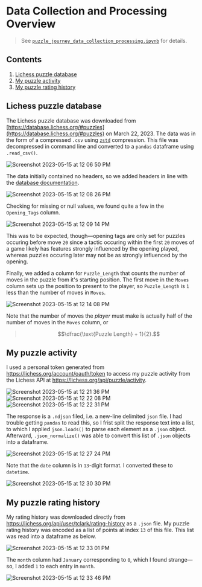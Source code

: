 # Data Collection and Processing Overview
> See [`puzzle_journey_data_collection_processing.ipynb`](https://github.com/clarkti5/lichess-puzzle-journey/blob/main/Data%20Collection%20and%20Processing/puzzle_journey_data_collection_processing.ipynb) for details.

## Contents
1. [Lichess puzzle database](#database)
3. [My puzzle activity](#activity)
4. [My puzzle rating history](#history)

## Lichess puzzle database <a name='database'></a>

The Lichess puzzle database was downloaded from [https://database.lichess.org/#puzzles](https://database.lichess.org/#puzzles) on March 22, 2023. The data was in the form of a compressed `.csv` using [`zstd`](https://github.com/facebook/zstd) compression. This file was decompressed in command line and converted to a `pandas` dataframe using `.read_csv()`.

![Screenshot 2023-05-15 at 12 06 50 PM](https://github.com/clarkti5/lichess-puzzle-journey/assets/50031286/7201e190-cfad-4bf5-98bf-c1d6a1d18d23)

The data initially contained no headers, so we added headers in line with the [database documentation](https://database.lichess.org/#puzzles).

![Screenshot 2023-05-15 at 12 08 26 PM](https://github.com/clarkti5/lichess-puzzle-journey/assets/50031286/56f8acf3-b164-4e5d-9c96-169d7666176f)

Checking for missing or null values, we found quite a few in the `Opening_Tags` column.

![Screenshot 2023-05-15 at 12 09 14 PM](https://github.com/clarkti5/lichess-puzzle-journey/assets/50031286/d382b2bc-2b12-4e80-bb8b-e4fdf4457887)

This was to be expected, though—opening tags are only set for puzzles occuring before move `20` since a tactic occuring within the first `20` moves of a game likely has features strongly influenced by the opening played, whereas puzzles occuring later may not be as strongly influenced by the opening.

Finally, we added a column for `Puzzle_Length` that counts the number of moves in the puzzle from it's starting position. The first move in the `Moves` column sets up the position to present to the player, so `Puzzle_Length` is `1` less than the number of moves in `Moves`.

![Screenshot 2023-05-15 at 12 14 08 PM](https://github.com/clarkti5/lichess-puzzle-journey/assets/50031286/5e4097f0-174c-46e5-8889-d7536e68c3b5)

Note that the number of moves the *player* must make is actually half of the number of moves in the `Moves` column, or

>$$\dfrac{\text{Puzzle Length} + 1}{2}.$$

## My puzzle activity <a name='activity'></a>

I used a personal token generated from https://lichess.org/account/oauth/token to access my puzzle activity from the Lichess API at https://lichess.org/api/puzzle/activity.

![Screenshot 2023-05-15 at 12 21 36 PM](https://github.com/clarkti5/lichess-puzzle-journey/assets/50031286/9a03ef6e-949d-4b83-aeb2-b9a3aad1bd1a)
![Screenshot 2023-05-15 at 12 22 08 PM](https://github.com/clarkti5/lichess-puzzle-journey/assets/50031286/47844141-b64e-47a9-b663-817584da2bd2)
![Screenshot 2023-05-15 at 12 22 31 PM](https://github.com/clarkti5/lichess-puzzle-journey/assets/50031286/2b57dfb1-d59e-40d1-94dc-f4471ff2da68)

The response is a `.ndjson` filed, i.e. a new-line delimited `json` file. I had trouble getting `pandas` to read this, so I frist split the response text into a list, to which I applied `json.loads()` to parse each element as a `.json` object. Afterward, `.json_normalize()` was able to convert this list of `.json` objects into a dataframe.

![Screenshot 2023-05-15 at 12 27 24 PM](https://github.com/clarkti5/lichess-puzzle-journey/assets/50031286/242dc8e9-e54f-4394-931d-d401fdb8ced6)

Note that the `date` column is in `13`-digit format. I converted these to `datetime`.

![Screenshot 2023-05-15 at 12 30 30 PM](https://github.com/clarkti5/lichess-puzzle-journey/assets/50031286/cb3cb41c-5ac6-4580-a295-85b767434f1c)

## My puzzle rating history <a name='history'></a>

My rating history was downloaded directly from https://lichess.org/api/user/tclark/rating-history as a `.json` file. My puzzle rating history was encoded as a list of points at index `13` of this file. This list was read into a dataframe as below.

![Screenshot 2023-05-15 at 12 33 01 PM](https://github.com/clarkti5/lichess-puzzle-journey/assets/50031286/b5bbaf3e-d418-4cdf-9e33-48d1407843cc)

The `month` column had `January` corresponding to `0`, which I found strange—so, I added `1` to each entry in `month`.

![Screenshot 2023-05-15 at 12 33 46 PM](https://github.com/clarkti5/lichess-puzzle-journey/assets/50031286/dd2eea08-97e1-461c-b862-32b8f416a1c1)



